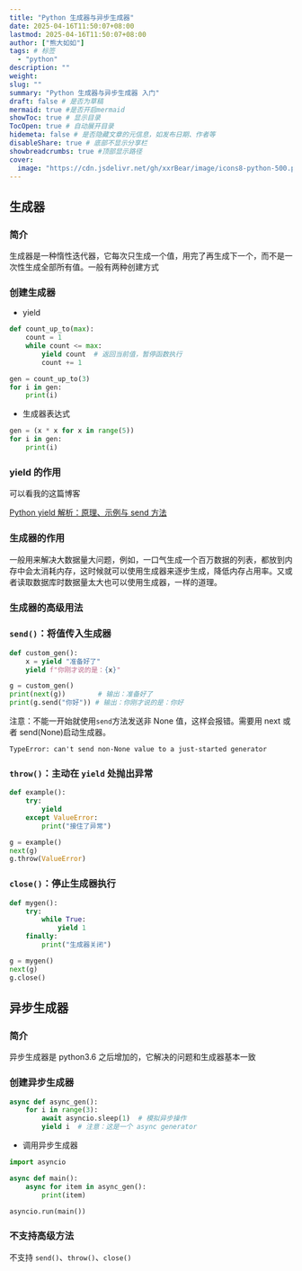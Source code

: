 ```yaml
---
title: "Python 生成器与异步生成器"
date: 2025-04-16T11:50:07+08:00
lastmod: 2025-04-16T11:50:07+08:00
author: ["熊大如如"]
tags: # 标签
  - "python"
description: ""
weight:
slug: ""
summary: "Python 生成器与异步生成器 入门"
draft: false # 是否为草稿
mermaid: true #是否开启mermaid
showToc: true # 显示目录
TocOpen: true # 自动展开目录
hidemeta: false # 是否隐藏文章的元信息，如发布日期、作者等
disableShare: true # 底部不显示分享栏
showbreadcrumbs: true #顶部显示路径
cover:
  image: "https://cdn.jsdelivr.net/gh/xxrBear/image/icons8-python-500.png" # 文章的图片
---
```


## 生成器

### 简介

生成器是一种惰性迭代器，它每次只生成一个值，用完了再生成下一个，而不是一次性生成全部所有值。一般有两种创建方式

### 创建生成器

- yield

```python
def count_up_to(max):
    count = 1
    while count <= max:
        yield count  # 返回当前值，暂停函数执行
        count += 1

gen = count_up_to(3)
for i in gen:
    print(i)
```

- 生成器表达式

```python
gen = (x * x for x in range(5))
for i in gen:
    print(i)
```

### yield 的作用

可以看我的这篇博客

[Python yield 解析：原理、示例与 send 方法](https://www.xxrbear.cn/posts/tech/python/yield/)

### 生成器的作用

一般用来解决大数据量大问题，例如，一口气生成一个百万数据的列表，都放到内存中会太消耗内存，这时候就可以使用生成器来逐步生成，降低内存占用率。又或者读取数据库时数据量太大也可以使用生成器，一样的道理。

### 生成器的高级用法

### `send()`：将值传入生成器

```python
def custom_gen():
    x = yield "准备好了"
    yield f"你刚才说的是：{x}"

g = custom_gen()
print(next(g))        # 输出：准备好了
print(g.send("你好")) # 输出：你刚才说的是：你好
```

注意：不能一开始就使用`send`方法发送非 None 值，这样会报错。需要用 next 或者 send(None)启动生成器。

```plain
TypeError: can't send non-None value to a just-started generator
```

### `throw()`：主动在 `yield` 处抛出异常

```python
def example():
    try:
        yield
    except ValueError:
        print("接住了异常")

g = example()
next(g)
g.throw(ValueError)
```

### `close()`：停止生成器执行

```python
def mygen():
    try:
        while True:
            yield 1
    finally:
        print("生成器关闭")

g = mygen()
next(g)
g.close()
```

## 异步生成器

### 简介

异步生成器是 python3.6 之后增加的，它解决的问题和生成器基本一致

### 创建异步生成器

```python
async def async_gen():
    for i in range(3):
        await asyncio.sleep(1)  # 模拟异步操作
        yield i  # 注意：这是一个 async generator
```

- 调用异步生成器

```python
import asyncio

async def main():
    async for item in async_gen():
        print(item)

asyncio.run(main())
```

### 不支持高级方法

不支持 `send()`、`throw()`、`close()`
